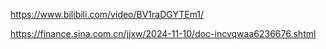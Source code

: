 https://www.bilibili.com/video/BV1raDGYTEm1/

https://finance.sina.com.cn/jjxw/2024-11-10/doc-incvqwaa6236676.shtml
